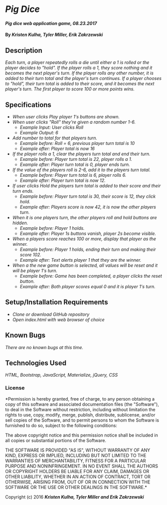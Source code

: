 # _Pig Dice_

#### _Pig dice web application game, 08.23.2017_

#### By _**Kristen Kulha, Tyler Miller, Erik Zakrzewski**_

## Description

_Each turn, a player repeatedly rolls a die until either a 1 is rolled or the player decides to "hold". If the player rolls a 1, they score nothing and it becomes the next player's turn. If the player rolls any other number, it is added to their turn total and the player's turn continues. If a player chooses to "hold", their turn total is added to their score, and it becomes the next player's turn. The first player to score 100 or more points wins._

## Specifications
  * _When user clicks Play player 1's buttons are shown._
  * _When user clicks "Roll" they're given a random number 1-6._
    * _Example Input: User clicks Roll_
    * _Example Output: 6_
  * _Add number to total for that players turn._
    * _Example before: Roll = 6, previous player turn total is 10_
    * _Example after: Player total is now 16_
  * _If the player rolls a 1, clear the players turn total and end their turn._
    * _Example before: Player turn total is 22, player rolls a 1._
    * _Example after: Player turn total is 0, player ends turn._
  * _If the value of the players roll is 2-6, add it to the players turn total._
    * _Example before: Player turn total is 6, player rolls 6._
    * _Example after: Player turn total is now 12._
  * _If user clicks Hold the players turn total is added to their score and their turn ends._
    * _Example before: Player turn total is 30, their score is 12, they click hold._
    * _Example after: Players score is now 42, it is now the other players turn._
  * _When it is one players turn, the other players roll and hold buttons are hidden._
    * _Example before: Player 1 holds._
    * _Example after: Player 1s buttons vanish, player 2s become visible._
  * _When a players score reaches 100 or more, display that player as the winner._
    * _Example before: Player 1 holds, ending their turn and making their score 102._
    * _Example after: Text alerts player 1 that they are the winner._
  * _When a the new game button is selected, all values will be reset and it will be player 1's turn._
    * _Example before: Game has been completed, a player clicks the reset button._
    * _Example after: Both player scores equal 0 and it is player 1's turn._
## Setup/Installation Requirements

* _Clone or download GitHub repository_
* _Open index.html with web browser of choice_


## Known Bugs

_There are no known bugs at this time._


## Technologies Used

_HTML, Bootstrap, JavaScript, Materialize, jQuery, CSS_

### License

*Permission is hereby granted, free of charge, to any person obtaining a copy of this software and associated documentation files (the "Software"), to deal in the Software without restriction, including without limitation the rights to use, copy, modify, merge, publish, distribute, sublicense, and/or sell copies of the Software, and to permit persons to whom the Software is furnished to do so, subject to the following conditions:

The above copyright notice and this permission notice shall be included in all copies or substantial portions of the Software.

THE SOFTWARE IS PROVIDED "AS IS", WITHOUT WARRANTY OF ANY KIND, EXPRESS OR IMPLIED, INCLUDING BUT NOT LIMITED TO THE WARRANTIES OF MERCHANTABILITY, FITNESS FOR A PARTICULAR PURPOSE AND NONINFRINGEMENT. IN NO EVENT SHALL THE AUTHORS OR COPYRIGHT HOLDERS BE LIABLE FOR ANY CLAIM, DAMAGES OR OTHER LIABILITY, WHETHER IN AN ACTION OF CONTRACT, TORT OR OTHERWISE, ARISING FROM, OUT OF OR IN CONNECTION WITH THE SOFTWARE OR THE USE OR OTHER DEALINGS IN THE SOFTWARE.*

Copyright (c) 2016 **_Kristen Kulha, Tyler Miller and Erik Zakrzewski_**
